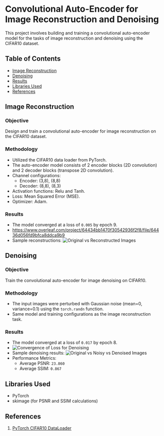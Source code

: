 # Convolutional Auto-Encoder for Image Reconstruction and Denoising

This project involves building and training a convolutional auto-encoder model for the tasks of image reconstruction and denoising using the CIFAR10 dataset.

## Table of Contents
- [Image Reconstruction](#image-reconstruction)
- [Denoising](#denoising)
- [Results](#results)
- [Libraries Used](#libraries-used)
- [References](#references)

## Image Reconstruction

### Objective
Design and train a convolutional auto-encoder for image reconstruction on the CIFAR10 dataset.

### Methodology
- Utilized the CIFAR10 data loader from PyTorch.
- The auto-encoder model consists of 2 encoder blocks (2D convolution) and 2 decoder blocks (transpose 2D convolution).
- Channel configurations: 
    - Encoder: (3,8), (8,8)
    - Decoder: (8,8), (8,3)
- Activation functions: Relu and Tanh.
- Loss: Mean Squared Error (MSE).
- Optimizer: Adam.

### Results
- The model converged at a loss of `0.005` by epoch 9.
- https://www.overleaf.com/project/64434bb1470f30542936f2f8/file/64436d056fd9bfca8ddca9b9
- Sample reconstructions:
  ![Original vs Reconstructed Images](path/to/your/figure2.png)

## Denoising

### Objective
Train the convolutional auto-encoder for image denoising on CIFAR10.

### Methodology
- The input images were perturbed with Gaussian noise (mean=0, variance=0.1) using the `torch.randn` function.
- Same model and training configurations as the image reconstruction task.
  
### Results
- The model converged at a loss of `0.017` by epoch 8.
- ![Convergence of Loss for Denoising](path/to/your/figure3.png)
- Sample denoising results:
  ![Original vs Noisy vs Denoised Images](path/to/your/figure4.png)
- Performance Metrics:
    - Average PSNR: `23.860`
    - Average SSIM: `0.867`

## Libraries Used
- PyTorch
- skimage (for PSNR and SSIM calculations)

## References
1. [PyTorch CIFAR10 DataLoader](https://pytorch.org/vision/stable/datasets.html#cifar)
